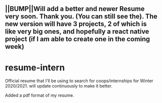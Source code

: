 ## ||**BUMP**||Will add a better and newer Resume very soon. Thank you. (You can still see the). The new version will have 3 projects, 2 of which is like very big ones, and hopefully a react native project (if I am able to create one in the coming week)

# resume-intern
Official resume that I'll be using to search for coops/internships for Winter 2020/2021. will update continuously to make it better.


Added a pdf format of my resume.
